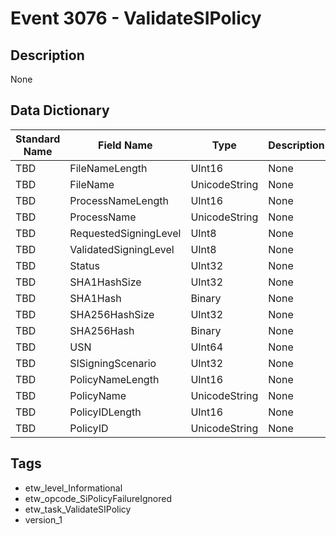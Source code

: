 # Event 3076 - ValidateSIPolicy

## Description
None

## Data Dictionary
|Standard Name|Field Name|Type|Description|Sample Value|
|---|---|---|---|---|
|TBD|FileNameLength|UInt16|None|`None`|
|TBD|FileName|UnicodeString|None|`None`|
|TBD|ProcessNameLength|UInt16|None|`None`|
|TBD|ProcessName|UnicodeString|None|`None`|
|TBD|RequestedSigningLevel|UInt8|None|`None`|
|TBD|ValidatedSigningLevel|UInt8|None|`None`|
|TBD|Status|UInt32|None|`None`|
|TBD|SHA1HashSize|UInt32|None|`None`|
|TBD|SHA1Hash|Binary|None|`None`|
|TBD|SHA256HashSize|UInt32|None|`None`|
|TBD|SHA256Hash|Binary|None|`None`|
|TBD|USN|UInt64|None|`None`|
|TBD|SISigningScenario|UInt32|None|`None`|
|TBD|PolicyNameLength|UInt16|None|`None`|
|TBD|PolicyName|UnicodeString|None|`None`|
|TBD|PolicyIDLength|UInt16|None|`None`|
|TBD|PolicyID|UnicodeString|None|`None`|

## Tags
* etw_level_Informational
* etw_opcode_SiPolicyFailureIgnored
* etw_task_ValidateSIPolicy
* version_1